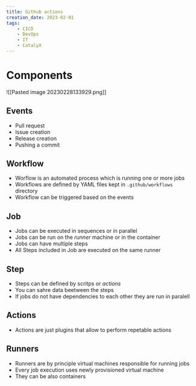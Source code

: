 ```yaml
---
title: Github actions
creation_date: 2023-02-01
tags:
	- CICD
	- DevOps
	- IT
	- CatalyX
---
```



# Components
![[Pasted image 20230228133929.png]]

## Events
- Pull request
- Issue creation
- Release creation
- Pushing a commit

## Workflow
- Worflow is an automated process which is running one or more jobs
- Workflows are defined by YAML files kept in `.github/workflows` directory
- Workflow can be triggered based on the events

## Job
- Jobs can be executed in sequences or in parallel
- Jobs can be run on the *runner* machine or in the container
- Jobs can have multiple steps
- All Steps included in Job are executed on the same runner

## Step
- Steps can be defined by scritps or *actions*  
- You can sahre data beetween the steps
- If jobs do not have dependencies to each other they are run in paralell

## Actions
- Actions are just plugins that allow to perform repetable actions 

## Runners
- Runners are by principle virtual machines responsible for running jobs
- Every job execution uses newly provisioned virtual machine
- They can be also containers

